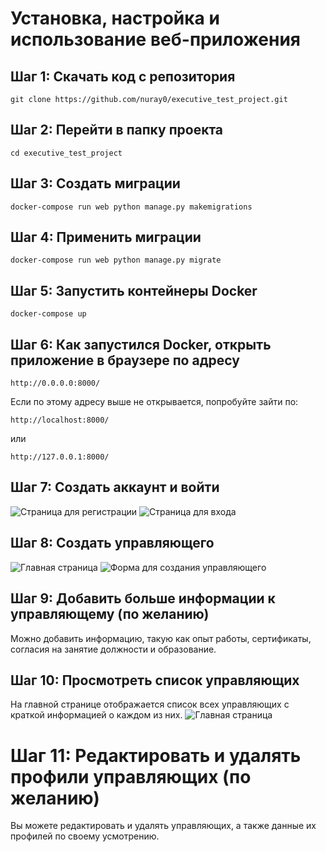 # Установка, настройка и использование веб-приложения

## Шаг 1: Скачать код с репозитория
```
git clone https://github.com/nuray0/executive_test_project.git
```

## Шаг 2: Перейти в папку проекта
```
cd executive_test_project
```

## Шаг 3: Создать миграции
```
docker-compose run web python manage.py makemigrations
```

## Шаг 4: Применить миграции
```
docker-compose run web python manage.py migrate
```

## Шаг 5: Запустить контейнеры Docker
```
docker-compose up
```

## Шаг 6: Как запустился Docker, открыть приложение в браузере по адресу
```
http://0.0.0.0:8000/
```

Если по этому адресу выше не открывается, попробуйте зайти по:
```
http://localhost:8000/
```
или
```
http://127.0.0.1:8000/
```

## Шаг 7: Создать аккаунт и войти
![Страница для регистрации](https://github.com/nuray0/executive_test_project/raw/master/assets/images/signup_page.jpeg)
![Страница для входа](https://github.com/nuray0/executive_test_project/raw/master/assets/images/login_page.jpeg)

## Шаг 8: Создать управляющего
![Главная страница](https://github.com/nuray0/executive_test_project/raw/master/assets/images/dashboard_empty.jpeg)
![Форма для создания управляющего](https://github.com/nuray0/executive_test_project/raw/master/assets/images/add_executive.jpeg)

## Шаг 9: Добавить больше информации к управляющему (по желанию)
Можно добавить информацию, такую как опыт работы, сертификаты, согласия на занятие должности и образование.

## Шаг 10: Просмотреть список управляющих
На главной странице отображается список всех управляющих с краткой информацией о каждом из них.
![Главная страница](https://github.com/nuray0/executive_test_project/raw/master/assets/images/dashboard.jpeg)

# Шаг 11: Редактировать и удалять профили управляющих (по желанию)
Вы можете редактировать и удалять управляющих, а также данные их профилей по своему усмотрению.
